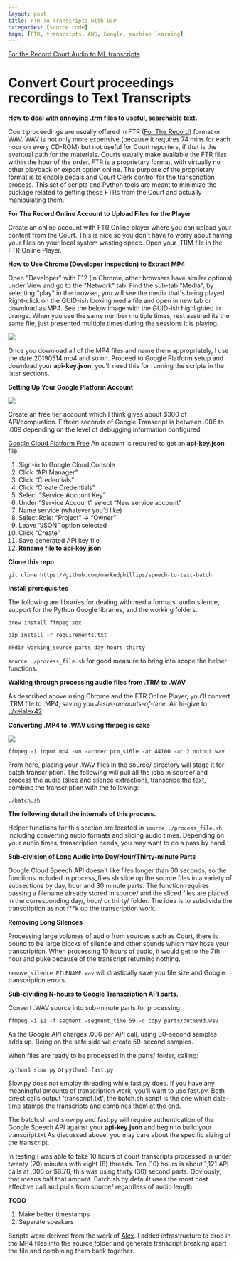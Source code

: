 ```yaml
---
layout: post
title: FTR To Transcripts with GCP
categories: [source code]
tags: [FTR, transcripts, AWS, Google, machine learning]
---
```


[For the Record Court Audio to ML transcripts](https://github.com/pleasemarkdarkly/speech-to-text-batch)

# **Convert Court proceedings recordings to Text Transcripts**

**How to deal with annoying .trm files to useful, searchable text.**

Court proceedings are usually offered in FTR ([For The Record](https://www.fortherecord.com/)) format or WAV. WAV is not only more expensive (because it requires 74 mins for each hour on every CD-ROM) but not useful for Court reporters, if that is the eventual path for the materials. Courts usually make available the FTR files within the hour of the order. FTR is a proprietary format, with virtually no other playback or export option online. The purpose of the proprietary format is to enable pedals and Court Clerk control for the transcription process.  This set of scripts and Python tools are meant to minimize the suckage related to getting these FTRs from the Court and actually manipulating them.

**For The Record Online Account to Upload Files for the Player**

Create an online account with FTR Online player where you can upload your content from the Court.  This is nice so you don't have to worry about having your files on your local system wasting space. Open your .TRM file in the FTR Online Player. 

**How to Use Chrome (Developer inspection) to Extract MP4**

Open "Developer" with F12 (in Chrome, other browsers have similar options) under View and go to the "Network" tab.  Find the sub-tab "Media", by selecting "play" in the browser, you will see the media that's being played. Right-click on the GUID-ish looking media file and open in new tab or download as MP4.  See the below image with the GUID-ish highlighted in orange. When you see the same number multiple times, rest assured its the same file, just presented multiple times during the sessions it is playing. 

![](image/FTR_online_player_whole.jpg)

Once you download all of the MP4 files and name them appropriately, I use the date 20190514.mp4 and so on. Proceed to Google Platform setup and download your **api-key.json**, you'll need this for running the scripts in the later sections. 

**Setting Up Your Google Platform Account**

![](image/google_speech.jpg)

Create an free tier account which I think gives about $300 of API/compuation. Fifteen seconds of Google Transcript is between .006 to .009 depending on the level of debugging information configured. 

[Google Cloud Platform Free](https://cloud.google.com/free/) An account is required to get an **api-key.json** file.

1. Sign-in to Google Cloud Console
2. Click “API Manager”
3. Click “Credentials”
4. Click “Create Credentials”
5. Select “Service Account Key”
6. Under “Service Account” select “New service account”
7. Name service (whatever you’d like)
8. Select Role: “Project” -> “Owner”
9. Leave “JSON” option selected
10. Click “Create”
11. Save generated API key file
12. **Rename file to api-key.json**

**Clone this repo** 

`git clone https://github.com/markedphillips/speech-to-text-batch`

**Install prerequisites**

The following are libraries for dealing with media formats, audio silence, support for the Python Google libraries, and the working folders.

`brew install ffmpeg sox`

`pip install -r requirements.txt`

`mkdir working_source parts day hours thirty`

`source ./process_file.sh` for good measure to bring into scope the helper functions.

**Walking through processing audio files from .TRM to .WAV**

As described above using Chrome and the FTR Online Player, you'll convert .TRM file to .MP4, saving you *Jesus-amounts-of-time*. Air hi-give to [u/xelalex42](https://www.reddit.com/user/xelalex42/).  

**Converting .MP4 to .WAV using ffmpeg is cake**

![](image/convert_mp4_to_wav.jpg)

`ffmpeg -i input.mp4 -vn -acodec pcm_s16le -ar 44100 -ac 2 output.wav`

From here, placing your .WAV files in the source/ directory will stage it for batch transcription. The following will pull all the jobs in source/ and process the audio (slice and silence extraction), transcribe the text, combine the transcription with the following: 

`./batch.sh`



**The following detail the internals of this process.**

Helper functions for this section are located in
`source ./process_file.sh` including converting audio formats and slicing audio times.  Depending on your audio times, transcription needs, you may want to do a pass by hand.

**Sub-division of Long Audio into Day/Hour/Thirty-minute Parts**

Google Cloud Speech API doesn't like files longer than 60 seconds, so the functions included in process_files.sh slice up the source files in a variety of subsections by day, hour and 30 minute parts. The function requires passing a filename already stored in source/ and the sliced files are placed in the corresponding day/, hour/ or thirty/ folder. The idea is to subdivide the transcription as not f**k up the transcription work. 

**Removing Long Silences**

Processing large volumes of audio from sources such as Court, there is bound to be large blocks of silence and other sounds which may hose your transcription. When processing 10 hours of audio, it would get to the 7th hour and puke because of the transcript returning nothing. 

`remove_silence FILENAME.wav` will drastically save you file size and Google transcription errors.

**Sub-dividing N-hours to Google Transcription API parts.**

Convert .WAV source into sub-minute parts for processing

`ffmpeg -i $1 -f segment -segment_time 59 -c copy parts/out%09d.wav`

As the Google API charges .006 per API call, using 30-second samples adds up. Being on the safe side we create 59-second samples.

When files are ready to be processed in the parts/ folder, calling:

`python3 slow.py` or 
`python3 fast.py`

Slow.py does not employ threading while fast.py does. If you have any meaningful amounts of transcription work, you'll want to use fast.py. Both direct calls output 'transcript.txt', the batch.sh script is the one which date-time stamps the transcripts and combines them at the end. 

The batch.sh and slow.py and fast.py will require authentication of the Google Speech API against your **api-key.json** and begin to build your transcript.txt As discussed above, you may care about the specific sizing of the transcript.

In testing I was able to take 10 hours of court transcripts processed in under twenty (20) minutes with eight (8) threads. Ten (10) hours is about 1,121 API calls at .006 or $6.70, this was using thirty (30) second parts. Obviously, that means half that amount. Batch.sh by default uses the most cost effective call and pulls from source/ regardless of audio length.

**TODO**
1. Make better timestamps
2. Separate speakers

Scripts were derived from the work of [Alex](https://www.alexkras.com/). I added infrastructure to drop in the MP4 files into the source folder and generate transcript breaking apart the file and combining them back together.